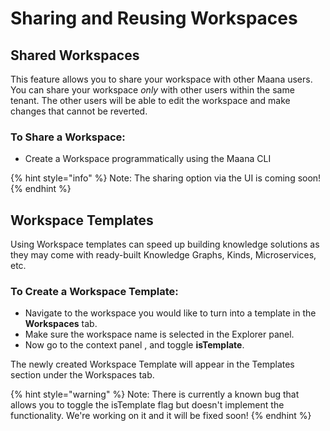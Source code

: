 # Sharing and Reusing Workspaces

## Shared Workspaces

This feature allows you to share your workspace with other Maana users. You can share your workspace _only_ with other users within the same tenant. The other users will be able to edit the workspace and make changes that cannot be reverted. 

### To Share a Workspace:

* Create a Workspace programmatically using the Maana CLI

{% hint style="info" %}
Note: The sharing option via the UI is coming soon!
{% endhint %}

## Workspace Templates

Using Workspace templates can speed up building knowledge solutions as they may come with ready-built Knowledge Graphs, Kinds, Microservices, etc.

### To Create a Workspace Template:

* Navigate to the workspace you would like to turn into a template in the **Workspaces** tab.
* Make sure the workspace name is selected in the Explorer panel.
* Now go to the context panel , and toggle **isTemplate**.

The newly created Workspace Template will appear in the Templates section under the Workspaces tab.

{% hint style="warning" %}
Note: There is currently a known bug that allows you to toggle the isTemplate flag but doesn't implement the functionality. We're working on it and it will be fixed soon!
{% endhint %}


